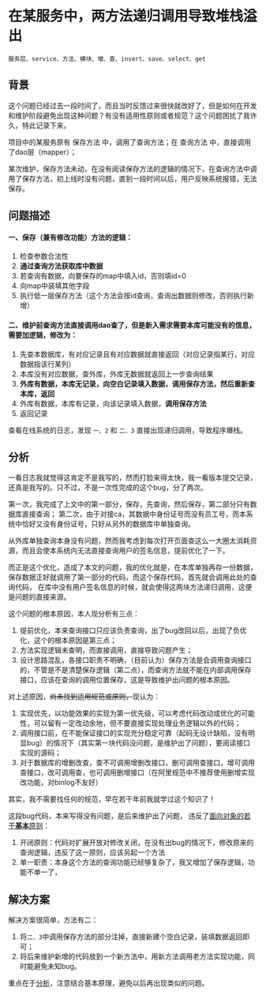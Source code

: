 # 在某服务中，两方法递归调用导致堆栈溢出

    服务层、service、方法、模块、增、查、insert、save、select、get

## 背景

这个问题已经过去一段时间了，而且当时反馈过来很快就改好了，但是如何在开发和维护阶段避免出现这种问题？有没有适用性原则或者规范？这个问题困扰了我许久，特此记录下来。

项目中的某服务原有 保存方法 中，调用了查询方法；在 查询方法 中，直接调用了dao层（mapper）；

某次维护，保存方法未动，在没有阅读保存方法的逻辑的情况下，在查询方法中调用了保存方法，初上线时没有问题，直到一段时间以后，用户反映系统报错，无法保存。

## 问题描述

#### 一、保存（兼有修改功能）方法的逻辑：

1. 检查参数合法性
2. **通过查询方法获取库中数据**
3. 若查询有数据，向要保存的map中填入id，否则填id=0
4. 向map中装填其他字段
5. 执行低一层保存方法（这个方法会按id查询，查询出数据则修改，否则执行新增）

#### 二、维护前查询方法直接调用dao查了，但是新入需求需要本库可能没有的信息，需要加逻辑，修改为：

1. 先查本数据库，有对应记录且有对应数据就直接返回（对应记录指某行，对应数据指该行某列）
2. 本库没有对应数据，查外库，外库无数据就返回上一步查询结果
3. **外库有数据，本库无记录，向空白记录填入数据，调用保存方法，然后重新查本库，返回**
4. 外库有数据，本库有记录，向该记录填入数据，**调用保存方法**
5. 返回记录

查看在线系统的日志，发现 `一、2` 和 `二、3` 直接出现递归调用，导致程序爆栈。

## 分析

一看日志我就觉得这肯定不是我写的，然而打脸来得太快，我一看版本提交记录，还真是我写的。只不过，不是一次性完成的这个bug，分了两次。

第一次，我完成了上文中的第一部分，保存，先查询，然后保存，第二部分只有数据库直接查询；
第二次，由于对接ca，其数据中身份证号而没有员工号，而本系统中恰好又没有身份证号，只好从另外的数据库中单独查询。

从外库单独查询本身没有问题，然而我考虑到每次打开页面查这么一大圈太消耗资源，而且会使本系统内无法直接查询用户的签名信息，提前优化了一下。

而正是这个优化，造成了本文的问题，我的优化就是，在本库单独再存一份数据，保存数据正好就调用了第一部分的代码，而这个保存代码，首先就会调用此处的查询代码，
在库中没有用户签名信息的时候，就会使得这两块方法递归调用，这便是问题的直接来源。

这个问题的根本原因，本人现分析有三点：

1. 提前优化，本来查询接口只应该负责查询，出了bug改回以后，出现了负优化，这个的根本原因是第三点；
2. 方法实现逻辑未查明，而直接调用，直接导致问题产生；
3. 设计思路混乱，各接口职责不明确，（目前认为）保存方法是会调用查询接口的，不管是不是清楚保存逻辑（第二点），而查询方法就不能在内部调用保存接口，应该在查询的调用位置保存，这是导致维护出问题的根本原因。

对上述原因，~~尚未找到适用规范或原则，~~现认为：

1. 实现优先，以功能效果的实现为第一优先级，可以考虑代码改动或优化的可能性，可以留有一定改动余地，但不要直接实现处理业务逻辑以外的代码；
2. 调用接口前，在不能保证接口的实现充分稳定可靠（起码无设计缺陷，没有明显bug）的情况下（其实第一块代码没问题，是维护出了问题），要阅读接口实现的源码；
3. 对于数据库的增删改查，查不可调用增删改接口，删可调用查接口，增可调用查接口，改可调用查，也可调用删增接口（在阿里规范中不推荐使用删增实现改功能，对binlog不友好）

其实，我不需要找任何的规范，早在若干年前我就学过这个知识了！

这段bug代码，本来写得没有问题，是后来维护出了问题，
违反了[面向对象的若干**基本**原则](../../搜罗集锦/方法论/面向对象的五大基本原则.MD#基本原则)：

1. 开闭原则：代码对扩展开放对修改关闭，在没有出bug的情况下，修改原来的查询逻辑，违反了这一原则，应该另起一个方法
2. 单一职责：本身这个方法的查询功能已经够复杂了，我又增加了保存逻辑，功能不单一了，

## 解决方案

解决方案很简单，方法有二：

1. 将`二、3`中调用保存方法的部分注掉，直接新建个空白记录，装填数据返回即可；
2. 将后来维护新增的代码放到一个新方法中，用新方法调用老方法实现功能，同时能避免未知bug。

重点在于[分析](#分析)，注意结合基本原理，避免以后再出现类似的问题。
